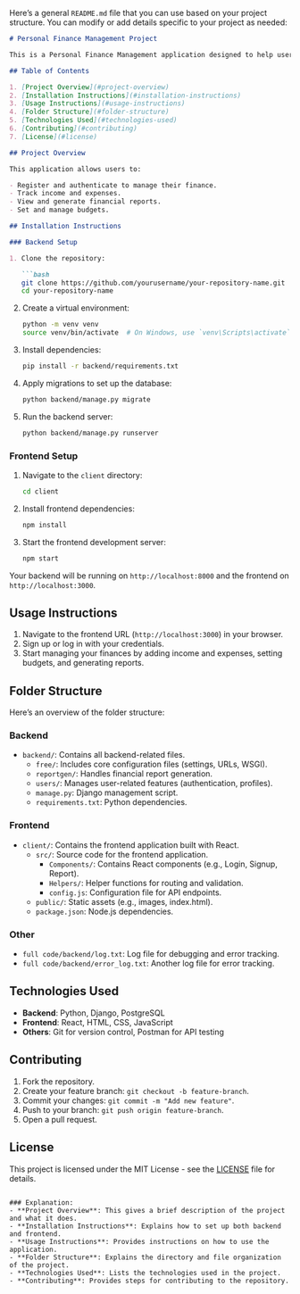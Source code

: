 Here’s a general `README.md` file that you can use based on your project structure. You can modify or add details specific to your project as needed:

```markdown
# Personal Finance Management Project

This is a Personal Finance Management application designed to help users track their income and expenses, set budgets, and generate financial reports. It includes both a backend and frontend, built with Python, Django, React, and PostgreSQL.

## Table of Contents

1. [Project Overview](#project-overview)
2. [Installation Instructions](#installation-instructions)
3. [Usage Instructions](#usage-instructions)
4. [Folder Structure](#folder-structure)
5. [Technologies Used](#technologies-used)
6. [Contributing](#contributing)
7. [License](#license)

## Project Overview

This application allows users to:

- Register and authenticate to manage their finance.
- Track income and expenses.
- View and generate financial reports.
- Set and manage budgets.

## Installation Instructions

### Backend Setup

1. Clone the repository:

   ```bash
   git clone https://github.com/yourusername/your-repository-name.git
   cd your-repository-name
   ```

2. Create a virtual environment:

   ```bash
   python -m venv venv
   source venv/bin/activate  # On Windows, use `venv\Scripts\activate`
   ```

3. Install dependencies:

   ```bash
   pip install -r backend/requirements.txt
   ```

4. Apply migrations to set up the database:

   ```bash
   python backend/manage.py migrate
   ```

5. Run the backend server:

   ```bash
   python backend/manage.py runserver
   ```

### Frontend Setup

1. Navigate to the `client` directory:

   ```bash
   cd client
   ```

2. Install frontend dependencies:

   ```bash
   npm install
   ```

3. Start the frontend development server:

   ```bash
   npm start
   ```

Your backend will be running on `http://localhost:8000` and the frontend on `http://localhost:3000`.

## Usage Instructions

1. Navigate to the frontend URL (`http://localhost:3000`) in your browser.
2. Sign up or log in with your credentials.
3. Start managing your finances by adding income and expenses, setting budgets, and generating reports.

## Folder Structure

Here’s an overview of the folder structure:

### Backend

- `backend/`: Contains all backend-related files.
  - `free/`: Includes core configuration files (settings, URLs, WSGI).
  - `reportgen/`: Handles financial report generation.
  - `users/`: Manages user-related features (authentication, profiles).
  - `manage.py`: Django management script.
  - `requirements.txt`: Python dependencies.

### Frontend

- `client/`: Contains the frontend application built with React.
  - `src/`: Source code for the frontend application.
    - `Components/`: Contains React components (e.g., Login, Signup, Report).
    - `Helpers/`: Helper functions for routing and validation.
    - `config.js`: Configuration file for API endpoints.
  - `public/`: Static assets (e.g., images, index.html).
  - `package.json`: Node.js dependencies.

### Other

- `full code/backend/log.txt`: Log file for debugging and error tracking.
- `full code/backend/error_log.txt`: Another log file for error tracking.

## Technologies Used

- **Backend**: Python, Django, PostgreSQL
- **Frontend**: React, HTML, CSS, JavaScript
- **Others**: Git for version control, Postman for API testing

## Contributing

1. Fork the repository.
2. Create your feature branch: `git checkout -b feature-branch`.
3. Commit your changes: `git commit -m "Add new feature"`.
4. Push to your branch: `git push origin feature-branch`.
5. Open a pull request.

## License

This project is licensed under the MIT License - see the [LICENSE](LICENSE) file for details.
```

### Explanation:
- **Project Overview**: This gives a brief description of the project and what it does.
- **Installation Instructions**: Explains how to set up both backend and frontend.
- **Usage Instructions**: Provides instructions on how to use the application.
- **Folder Structure**: Explains the directory and file organization of the project.
- **Technologies Used**: Lists the technologies used in the project.
- **Contributing**: Provides steps for contributing to the repository.
